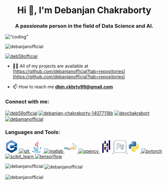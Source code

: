 <h1 align="center">Hi 👋, I'm Debanjan Chakraborty</h1>
<h3 align="center">A passionate person in the field of Data Science and AI.</h3>

<img align=“right” alt=“coding” width=“600” src=“https://cdn.dribbble.com/users/2131993/screenshots/4948736/thoughtworks-gif_dribbble.gif”>
<p align="left"> <img src="https://komarev.com/ghpvc/?username=debanjanofficial&label=Profile%20views&color=0e75b6&style=flat" alt="debanjanofficial" /> </p>

<p align="left"> <a href="https://twitter.com/deb59official" target="blank"><img src="https://img.shields.io/twitter/follow/deb59official?logo=twitter&style=for-the-badge" alt="deb59official" /></a> </p>

- 👨‍💻 All of my projects are available at [https://github.com/debanjanofficial?tab=repositories](https://github.com/debanjanofficial?tab=repositories)

- 📫 How to reach me **dbjn.ckbrty99@gmail.com**

<h3 align="left">Connect with me:</h3>
<p align="left">
<a href="https://twitter.com/deb59official" target="blank"><img align="center" src="https://raw.githubusercontent.com/rahuldkjain/github-profile-readme-generator/master/src/images/icons/Social/twitter.svg" alt="deb59official" height="30" width="40" /></a>
<a href="https://linkedin.com/in/debanjan-chakraborty-14077118b" target="blank"><img align="center" src="https://raw.githubusercontent.com/rahuldkjain/github-profile-readme-generator/master/src/images/icons/Social/linked-in-alt.svg" alt="debanjan-chakraborty-14077118b" height="30" width="40" /></a>
<a href="https://fb.com/devchakrabort" target="blank"><img align="center" src="https://raw.githubusercontent.com/rahuldkjain/github-profile-readme-generator/master/src/images/icons/Social/facebook.svg" alt="devchakrabort" height="30" width="40" /></a>
<a href="https://instagram.com/debanjanofficial" target="blank"><img align="center" src="https://raw.githubusercontent.com/rahuldkjain/github-profile-readme-generator/master/src/images/icons/Social/instagram.svg" alt="debanjanofficial" height="30" width="40" /></a>
</p>

<h3 align="left">Languages and Tools:</h3>
<p align="left"> <a href="https://www.w3schools.com/cpp/" target="_blank" rel="noreferrer"> <img src="https://raw.githubusercontent.com/devicons/devicon/master/icons/cplusplus/cplusplus-original.svg" alt="cplusplus" width="40" height="40"/> </a> <a href="https://git-scm.com/" target="_blank" rel="noreferrer"> <img src="https://www.vectorlogo.zone/logos/git-scm/git-scm-icon.svg" alt="git" width="40" height="40"/> </a> <a href="https://www.java.com" target="_blank" rel="noreferrer"> <img src="https://raw.githubusercontent.com/devicons/devicon/master/icons/java/java-original.svg" alt="java" width="40" height="40"/> </a> <a href="https://www.mathworks.com/" target="_blank" rel="noreferrer"> <img src="https://upload.wikimedia.org/wikipedia/commons/2/21/Matlab_Logo.png" alt="matlab" width="40" height="40"/> </a> <a href="https://www.mysql.com/" target="_blank" rel="noreferrer"> <img src="https://raw.githubusercontent.com/devicons/devicon/master/icons/mysql/mysql-original-wordmark.svg" alt="mysql" width="40" height="40"/> </a> <a href="https://opencv.org/" target="_blank" rel="noreferrer"> <img src="https://www.vectorlogo.zone/logos/opencv/opencv-icon.svg" alt="opencv" width="40" height="40"/> </a> <a href="https://pandas.pydata.org/" target="_blank" rel="noreferrer"> <img src="https://raw.githubusercontent.com/devicons/devicon/2ae2a900d2f041da66e950e4d48052658d850630/icons/pandas/pandas-original.svg" alt="pandas" width="40" height="40"/> </a> <a href="https://www.photoshop.com/en" target="_blank" rel="noreferrer"> <img src="https://raw.githubusercontent.com/devicons/devicon/master/icons/photoshop/photoshop-line.svg" alt="photoshop" width="40" height="40"/> </a> <a href="https://www.python.org" target="_blank" rel="noreferrer"> <img src="https://raw.githubusercontent.com/devicons/devicon/master/icons/python/python-original.svg" alt="python" width="40" height="40"/> </a> <a href="https://pytorch.org/" target="_blank" rel="noreferrer"> <img src="https://www.vectorlogo.zone/logos/pytorch/pytorch-icon.svg" alt="pytorch" width="40" height="40"/> </a> <a href="https://scikit-learn.org/" target="_blank" rel="noreferrer"> <img src="https://upload.wikimedia.org/wikipedia/commons/0/05/Scikit_learn_logo_small.svg" alt="scikit_learn" width="40" height="40"/> </a> <a href="https://www.tensorflow.org" target="_blank" rel="noreferrer"> <img src="https://www.vectorlogo.zone/logos/tensorflow/tensorflow-icon.svg" alt="tensorflow" width="40" height="40"/> </a> </p>

<p><img align="left" src="https://github-readme-stats.vercel.app/api/top-langs?username=debanjanofficial&show_icons=true&locale=en&layout=compact" alt="debanjanofficial" /></p>

<p>&nbsp;<img align="center" src="https://github-readme-stats.vercel.app/api?username=debanjanofficial&show_icons=true&locale=en" alt="debanjanofficial" /></p>

<p><img align="center" src="https://github-readme-streak-stats.herokuapp.com/?user=debanjanofficial&" alt="debanjanofficial" /></p>
